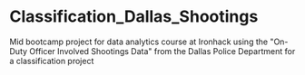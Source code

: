 # Classification_Dallas_Shootings
Mid bootcamp project for data analytics course at Ironhack using the "On-Duty Officer Involved Shootings Data" from the Dallas Police Department for a classification project
